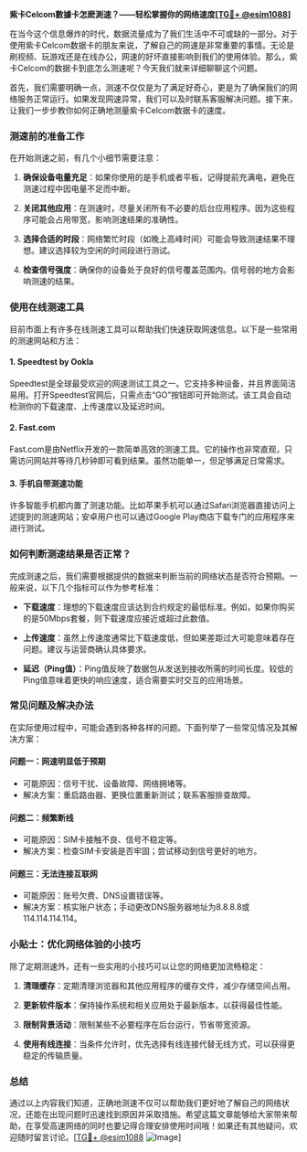 **紫卡Celcom數據卡怎麽測速？——轻松掌握你的网络速度[[TG💪+ @esim1088](https://t.me/s/esim1088)]**

在当今这个信息爆炸的时代，数据流量成为了我们生活中不可或缺的一部分。对于使用紫卡Celcom数据卡的朋友来说，了解自己的网速是非常重要的事情。无论是刷视频、玩游戏还是在线办公，网速的好坏直接影响到我们的使用体验。那么，紫卡Celcom的数据卡到底怎么测速呢？今天我们就来详细聊聊这个问题。

首先，我们需要明确一点，测速不仅仅是为了满足好奇心，更是为了确保我们的网络服务正常运行。如果发现网速异常，我们可以及时联系客服解决问题。接下来，让我们一步步教你如何正确地测量紫卡Celcom数据卡的速度。

### 测速前的准备工作

在开始测速之前，有几个小细节需要注意：

1. **确保设备电量充足**：如果你使用的是手机或者平板，记得提前充满电，避免在测速过程中因电量不足而中断。
   
2. **关闭其他应用**：在测速时，尽量关闭所有不必要的后台应用程序。因为这些程序可能会占用带宽，影响测速结果的准确性。

3. **选择合适的时段**：网络繁忙时段（如晚上高峰时间）可能会导致测速结果不理想。建议选择较为空闲的时间段进行测试。

4. **检查信号强度**：确保你的设备处于良好的信号覆盖范围内。信号弱的地方会影响测速的结果。

### 使用在线测速工具

目前市面上有许多在线测速工具可以帮助我们快速获取网速信息。以下是一些常用的测速网站和方法：

#### 1. Speedtest by Ookla
Speedtest是全球最受欢迎的网速测试工具之一。它支持多种设备，并且界面简洁易用。打开Speedtest官网后，只需点击“GO”按钮即可开始测试。该工具会自动检测你的下载速度、上传速度以及延迟时间。

#### 2. Fast.com
Fast.com是由Netflix开发的一款简单高效的测速工具。它的操作也非常直观，只需访问网站并等待几秒钟即可看到结果。虽然功能单一，但足够满足日常需求。

#### 3. 手机自带测速功能
许多智能手机都内置了测速功能。比如苹果手机可以通过Safari浏览器直接访问上述提到的测速网站；安卓用户也可以通过Google Play商店下载专门的应用程序来进行测试。

### 如何判断测速结果是否正常？

完成测速之后，我们需要根据提供的数据来判断当前的网络状态是否符合预期。一般来说，以下几个指标可以作为参考标准：

- **下载速度**：理想的下载速度应该达到合约规定的最低标准。例如，如果你购买的是50Mbps套餐，则下载速度应接近或超过此数值。
  
- **上传速度**：虽然上传速度通常比下载速度低，但如果差距过大可能意味着存在问题。建议与运营商确认具体要求。

- **延迟（Ping值）**：Ping值反映了数据包从发送到接收所需的时间长度。较低的Ping值意味着更快的响应速度，适合需要实时交互的应用场景。

### 常见问题及解决办法

在实际使用过程中，可能会遇到各种各样的问题。下面列举了一些常见情况及其解决方案：

#### 问题一：网速明显低于预期
- 可能原因：信号干扰、设备故障、网络拥堵等。
- 解决方案：重启路由器、更换位置重新测试；联系客服排查故障。

#### 问题二：频繁断线
- 可能原因：SIM卡接触不良、信号不稳定等。
- 解决方案：检查SIM卡安装是否牢固；尝试移动到信号更好的地方。

#### 问题三：无法连接互联网
- 可能原因：账号欠费、DNS设置错误等。
- 解决方案：核实账户状态；手动更改DNS服务器地址为8.8.8.8或114.114.114.114。

### 小贴士：优化网络体验的小技巧

除了定期测速外，还有一些实用的小技巧可以让您的网络更加流畅稳定：

1. **清理缓存**：定期清理浏览器和其他应用程序的缓存文件，减少存储空间占用。
   
2. **更新软件版本**：保持操作系统和相关应用处于最新版本，以获得最佳性能。

3. **限制背景活动**：限制某些不必要程序在后台运行，节省带宽资源。

4. **使用有线连接**：当条件允许时，优先选择有线连接代替无线方式，可以获得更稳定的传输质量。

### 总结

通过以上内容我们知道，正确地测速不仅可以帮助我们更好地了解自己的网络状况，还能在出现问题时迅速找到原因并采取措施。希望这篇文章能够给大家带来帮助，在享受高速网络的同时也要记得合理安排使用时间哦！如果还有其他疑问，欢迎随时留言讨论。[[TG💪+ @esim1088](https://t.me/s/esim1088) ![Image](https://i.postimg.cc/4NQfJmqS/Snipaste-2025-05-13-00-14-12.png)]